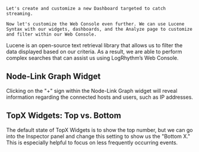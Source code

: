 
```
Let's create and customize a new Dashboard targeted to catch streaming.
```


```
Now let's customize the Web Console even further. We can use Lucene Syntax with our widgets, dashboards, and the Analyze page to customize and filter within our Web Console.
```


Lucene is an open-source text retrieval library that allows us to filter the data displayed based on our criteria. As a result, we are able to perform complex searches that can assist us using LogRhythm’s Web Console.


## Node-Link Graph Widget

Clicking on the "+" sign within the Node-Link Graph widget will reveal information regarding the connected hosts and users, such as IP addresses.


## TopX Widgets: Top vs. Bottom

The default state of TopX Widgets is to show the top number, but we can go into the Inspector panel and change this setting to show us the "Bottom X." This is especially helpful to focus on less frequently occurring events.


